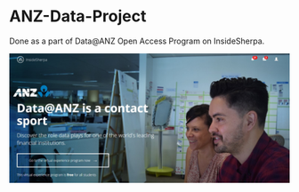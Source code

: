 # ANZ-Data-Project

Done as a part of Data@ANZ Open Access Program on InsideSherpa.


![image](https://github.com/prateekmaj21/ANZ-Data-Project/blob/master/ANZ%20Image.jpg)
